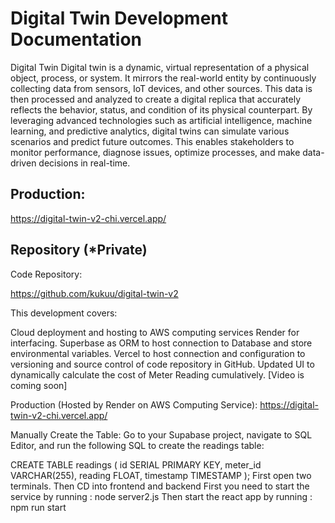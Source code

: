 # Digital Twin Development Documentation

Digital Twin
Digital twin is a dynamic, virtual representation of a physical object, process, or system. It mirrors the real-world entity by continuously collecting data from sensors, IoT devices, and other sources. This data is then processed and analyzed to create a digital replica that accurately reflects the behavior, status, and condition of its physical counterpart. By leveraging advanced technologies such as artificial intelligence, machine learning, and predictive analytics, digital twins can simulate various scenarios and predict future outcomes. This enables stakeholders to monitor performance, diagnose issues, optimize processes, and make data-driven decisions in real-time.

## Production:

https://digital-twin-v2-chi.vercel.app/

## Repository (*Private)

Code Repository:
 
https://github.com/kukuu/digital-twin-v2

This development covers:

Cloud deployment and hosting to AWS computing services Render for interfacing.
Superbase as ORM to host connection to Database and store environmental variables.
Vercel to host connection and configuration to versioning and source control of code repository in GitHub.
Updated UI to dynamically calculate the cost of Meter Reading cumulatively.
[Video is coming soon]


Production (Hosted by Render on AWS Computing Service):
https://digital-twin-v2-chi.vercel.app/


Manually Create the Table: Go to your Supabase project, navigate to SQL Editor, and run the following SQL to create the readings table:

 
CREATE TABLE readings (
  id SERIAL PRIMARY KEY,
  meter_id VARCHAR(255),
  reading FLOAT,
  timestamp TIMESTAMP
);
First open two terminals. Then CD into frontend and backend First you need to start the service by running : node server2.js Then start the react app by running : npm run start

